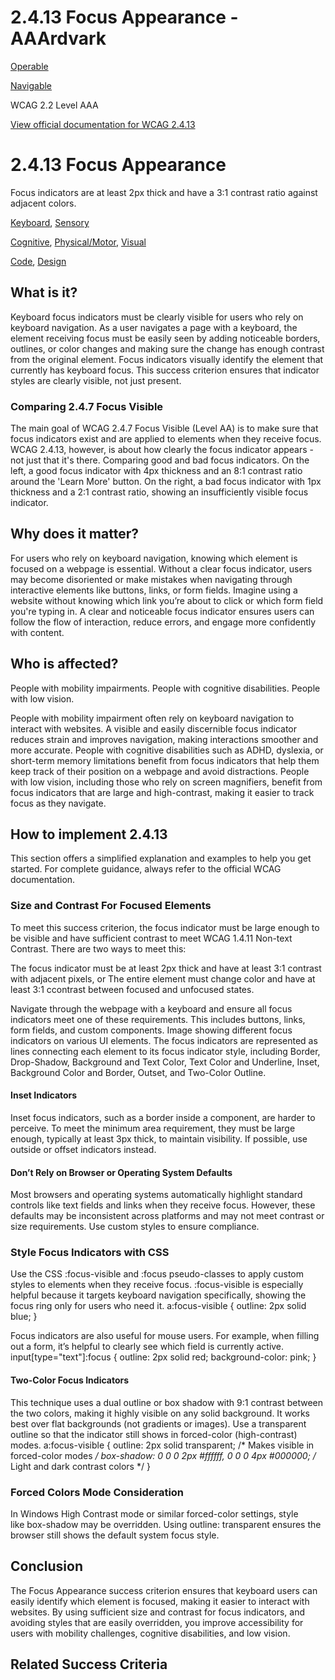 # 2.4.13 Focus Appearance - AAArdvark

[Operable](https://aaardvarkaccessibility.com/wcag-principle/operable/)

[Navigable](https://aaardvarkaccessibility.com/wcag-guideline/navigable/)

WCAG 2.2
Level AAA

[View official documentation for WCAG 2.4.13](https://www.w3.org/WAI/WCAG22/Understanding/focus-appearance.html)

# 2.4.13 Focus Appearance

Focus indicators are at least 2px thick and have a 3:1 contrast ratio against adjacent colors.

[Keyboard](https://aaardvarkaccessibility.com/wcag-theme/keyboard/), [Sensory](https://aaardvarkaccessibility.com/wcag-theme/sensory/) 

 

[Cognitive](https://aaardvarkaccessibility.com/wcag-disability/cognitive/), [Physical/Motor](https://aaardvarkaccessibility.com/wcag-disability/physical-motor/), [Visual](https://aaardvarkaccessibility.com/wcag-disability/visual/) 

 

[Code](https://aaardvarkaccessibility.com/wcag-responsibility/code/), [Design](https://aaardvarkaccessibility.com/wcag-responsibility/design/) 

## What is it?

Keyboard focus indicators must be clearly visible for users who rely on keyboard navigation. As a user navigates a page with a keyboard, the element receiving focus must be easily seen by adding noticeable borders, outlines, or color changes and making sure the change has enough contrast from the original element.
Focus indicators visually identify the element that currently has keyboard focus. This success criterion ensures that indicator styles are clearly visible, not just present.
### Comparing 2.4.7 Focus Visible

The main goal of WCAG 2.4.7 Focus Visible (Level AA) is to make sure that focus indicators exist and are applied to elements when they receive focus. WCAG 2.4.13, however, is about how clearly the focus indicator appears - not just that it's there.
Comparing good and bad focus indicators. On the left, a good focus indicator with 4px thickness and an 8:1 contrast ratio around the 'Learn More' button. On the right, a bad focus indicator with 1px thickness and a 2:1 contrast ratio, showing an insufficiently visible focus indicator.

## Why does it matter?

For users who rely on keyboard navigation, knowing which element is focused on a webpage is essential. Without a clear focus indicator, users may become disoriented or make mistakes when navigating through interactive elements like buttons, links, or form fields.
Imagine using a website without knowing which link you’re about to click or which form field you're typing in. A clear and noticeable focus indicator ensures users can follow the flow of interaction, reduce errors, and engage more confidently with content.

## Who is affected?

People with mobility impairments. People with cognitive disabilities. People with low vision.

People with mobility impairment often rely on keyboard navigation to interact with websites. A visible and easily discernible focus indicator reduces strain and improves navigation, making interactions smoother and more accurate.
People with cognitive disabilities such as ADHD, dyslexia, or short-term memory limitations benefit from focus indicators that help them keep track of their position on a webpage and avoid distractions.
People with low vision, including those who rely on screen magnifiers, benefit from focus indicators that are large and high-contrast, making it easier to track focus as they navigate.

## How to implement 2.4.13

This section offers a simplified explanation and examples to help you get started. For complete guidance, always refer to the official WCAG documentation.

### Size and Contrast For Focused Elements

To meet this success criterion, the focus indicator must be large enough to be visible and have sufficient contrast to meet WCAG 1.4.11 Non-text Contrast. There are two ways to meet this:

The focus indicator must be at least 2px thick and have at least 3:1 contrast with adjacent pixels, or
The entire element must change color and have at least 3:1 ccontrast between focused and unfocused states.

Navigate through the webpage with a keyboard and ensure all focus indicators meet one of these requirements. This includes buttons, links, form fields, and custom components.
Image showing different focus indicators on various UI elements. The focus indicators are represented as lines connecting each element to its focus indicator style, including Border, Drop-Shadow, Background and Text Color, Text Color and Underline, Inset, Background Color and Border, Outset, and Two-Color Outline.
#### Inset Indicators

Inset focus indicators, such as a border inside a component, are harder to perceive. To meet the minimum area requirement, they must be large enough, typically at least 3px thick, to maintain visibility. If possible, use outside or offset indicators instead.
#### Don’t Rely on Browser or Operating System Defaults

Most browsers and operating systems automatically highlight standard controls like text fields and links when they receive focus. However, these defaults may be inconsistent across platforms and may not meet contrast or size requirements. Use custom styles to ensure compliance.
### Style Focus Indicators with CSS

Use the CSS :focus-visible and :focus pseudo-classes to apply custom styles to elements when they receive focus.
:focus-visible is especially helpful because it targets keyboard navigation specifically, showing the focus ring only for users who need it.
a:focus-visible {
outline: 2px solid blue;
}

Focus indicators are also useful for mouse users. For example, when filling out a form, it’s helpful to clearly see which field is currently active.
input[type="text"]:focus {
outline: 2px solid red;
background-color: pink;
}

#### Two-Color Focus Indicators

This technique uses a dual outline or box shadow with 9:1 contrast between the two colors, making it highly visible on any solid background. It works best over flat backgrounds (not gradients or images).
Use a transparent outline so that the indicator still shows in forced-color (high-contrast) modes.
a:focus-visible {
outline: 2px solid transparent; /* Makes visible in forced-color modes */
box-shadow: 0 0 0 2px #ffffff, 0 0 0 4px #000000; /* Light and dark contrast colors */
}

### Forced Colors Mode Consideration

In Windows High Contrast mode or similar forced-color settings, style like box-shadow may be overridden. Using outline: transparent ensures the browser still shows the default system focus style.

## Conclusion

The Focus Appearance success criterion ensures that keyboard users can easily identify which element is focused, making it easier to interact with websites. By using sufficient size and contrast for focus indicators, and avoiding styles that are easily overridden, you improve accessibility for users with mobility challenges, cognitive disabilities, and low vision.

## Related Success Criteria

